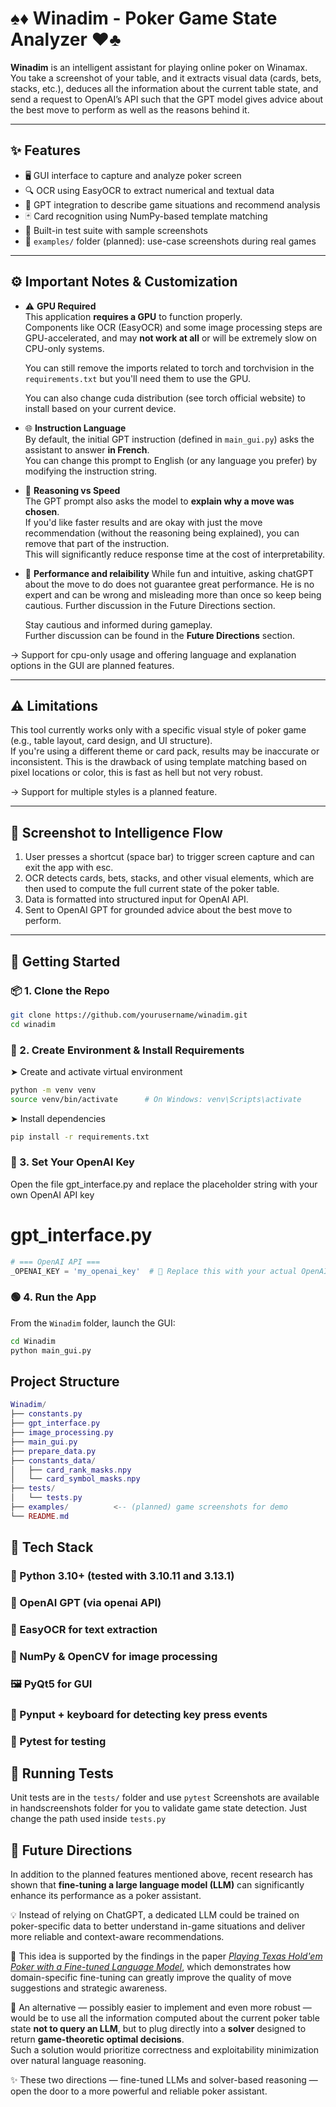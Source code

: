 # ♠️♦️ Winadim - Poker Game State Analyzer ♥️♣️

**Winadim** is an intelligent assistant for playing online poker on Winamax. You take a screenshot of your table, and it extracts visual data (cards, bets, stacks, etc.), deduces all the information about the current table state, and send a request to OpenAI’s API such that the GPT model gives advice about the best move to perform as well as the reasons behind it. 

---

## ✨ Features

- 🖥️ GUI interface to capture and analyze poker screen
- 🔍 OCR using EasyOCR to extract numerical and textual data
- 🤖 GPT integration to describe game situations and recommend analysis
- 🃏 Card recognition using NumPy-based template matching
- 🧪 Built-in test suite with sample screenshots
- 📸 `examples/` folder (planned): use-case screenshots during real games

---

## ⚙️ Important Notes & Customization

- ⚠️ **GPU Required**  
  This application **requires a GPU** to function properly.  
  Components like OCR (EasyOCR) and some image processing steps are GPU-accelerated, and may **not work at all** or will be extremely slow on CPU-only systems.  

  You can still remove the imports related to torch and torchvision in the `requirements.txt` but you'll need them to use the GPU. 

  You can also change cuda distribution (see torch official website) to install based on your current device.

- 🌐 **Instruction Language**  
  By default, the initial GPT instruction (defined in `main_gui.py`) asks the assistant to answer **in French**.  
  You can change this prompt to English (or any language you prefer) by modifying the instruction string.

- 🧠 **Reasoning vs Speed**  
  The GPT prompt also asks the model to **explain why a move was chosen**.  
  If you'd like faster results and are okay with just the move recommendation (without the reasoning being explained), 
  you can remove that part of the instruction.  
  This will significantly reduce response time at the cost of interpretability.

- 🔎 **Performance and relaibility**
  While fun and intuitive, asking chatGPT about the move to do does not guarantee great performance.
  He is no expert and can be wrong and misleading more than once so keep being cautious. 
  Further discussion in the Future Directions section.

  Stay cautious and informed during gameplay.  
  Further discussion can be found in the **Future Directions** section.

→ Support for cpu-only usage and offering language and explanation options in the GUI are planned features.

---

## ⚠️ Limitations

This tool currently works only with a specific visual style of poker game (e.g., table layout, card design, and UI structure).  
If you're using a different theme or card pack, results may be inaccurate or inconsistent.
This is the drawback of using template matching based on pixel locations or color, this is fast as hell but not very robust.  

→ Support for multiple styles is a planned feature.

---

## 📸 Screenshot to Intelligence Flow

1. User presses a shortcut (space bar) to trigger screen capture and can exit the app with esc.
2. OCR detects cards, bets, stacks, and other visual elements, which are then used to compute the full current state of the poker table.
3. Data is formatted into structured input for OpenAI API.
4. Sent to OpenAI GPT for grounded advice about the best move to perform.

---

## 🚀 Getting Started

### 📦 1. Clone the Repo

```bash
git clone https://github.com/yourusername/winadim.git
cd winadim
```

### 🐍 2. Create Environment & Install Requirements

➤ Create and activate virtual environment

```bash
python -m venv venv
source venv/bin/activate      # On Windows: venv\Scripts\activate
```

➤ Install dependencies

```bash
pip install -r requirements.txt
```

### 🔑 3. Set Your OpenAI Key

Open the file gpt_interface.py and replace the placeholder string with your own OpenAI API key

# gpt_interface.py

```python
# === OpenAI API ===
_OPENAI_KEY = 'my_openai_key'  # 🔁 Replace this with your actual OpenAI key
```

### 🟢 4. Run the App

From the `Winadim` folder, launch the GUI:

```bash
cd Winadim
python main_gui.py
```

## Project Structure

```lua
Winadim/
├── constants.py
├── gpt_interface.py
├── image_processing.py
├── main_gui.py
├── prepare_data.py
├── constants_data/
│   ├── card_rank_masks.npy
│   └── card_symbol_masks.npy
├── tests/
│   └── tests.py
├── examples/          <-- (planned) game screenshots for demo
└── README.md
```

## 🧠 Tech Stack

### 🐍 Python 3.10+ (tested with 3.10.11 and 3.13.1)

### 🧠 OpenAI GPT (via openai API)

### 🧾 EasyOCR for text extraction

### 🧰 NumPy & OpenCV for image processing

### 🖼️ PyQt5 for GUI

### 🎹 Pynput + keyboard for detecting key press events

### 🧪 Pytest for testing

## 🧪 Running Tests

Unit tests are in the `tests/` folder and use `pytest`
Screenshots are available in handscreenshots folder for you 
to validate game state detection. Just change the path used
inside `tests.py`

## 🚀 Future Directions

In addition to the planned features mentioned above, recent research has shown that **fine-tuning a large language model (LLM)** can significantly enhance its performance as a poker assistant.

💡 Instead of relying on ChatGPT, a dedicated LLM could be trained on poker-specific data to better understand in-game situations and deliver more reliable and context-aware recommendations.

📄 This idea is supported by the findings in the paper [*Playing Texas Hold'em Poker with a Fine-tuned Language Model*](https://arxiv.org/abs/2401.06781), which demonstrates how domain-specific fine-tuning can greatly improve the quality of move suggestions and strategic awareness.

🔁 An alternative — possibly easier to implement and even more robust — would be to use all the information computed about the current poker table state **not to query an LLM**, but to plug directly into a **solver** designed to return **game-theoretic optimal decisions**.  
Such a solution would prioritize correctness and exploitability minimization over natural language reasoning.

✨ These two directions — fine-tuned LLMs and solver-based reasoning — open the door to a more powerful and reliable poker assistant.